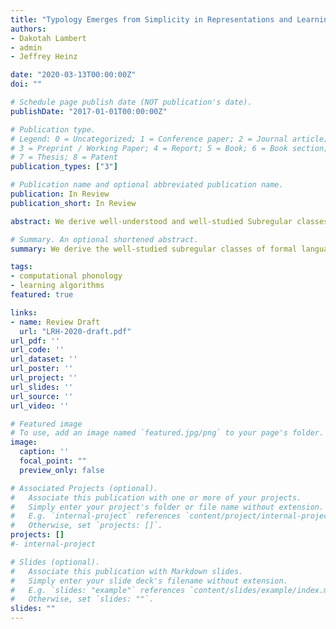 ```yaml
---
title: "Typology Emerges from Simplicity in Representations and Learning"
authors:
- Dakotah Lambert
- admin
- Jeffrey Heinz

date: "2020-03-13T00:00:00Z"
doi: ""

# Schedule page publish date (NOT publication's date).
publishDate: "2017-01-01T00:00:00Z"

# Publication type.
# Legend: 0 = Uncategorized; 1 = Conference paper; 2 = Journal article;
# 3 = Preprint / Working Paper; 4 = Report; 5 = Book; 6 = Book section;
# 7 = Thesis; 8 = Patent
publication_types: ["3"]

# Publication name and optional abbreviated publication name.
publication: In Review
publication_short: In Review

abstract: We derive well-understood and well-studied Subregular classes of formal languages purely from the computational perspective of algorithmic learning problems.  We parameterise the learning problem along dimensions of representation and inference strategy. Of special interest are those classes of languages whose learning algorithms are necessarily not prohibitively expensive in space and time, since learners are often exposed to adverse conditions and sparse data. Learned natural language patterns are expected to be most like the patterns in these classes, an expectation supported by previous typological and linguistic research in phonology. A second result is that the learning algorithms presented here are completely agnostic to choice of linguistic representation. In the case of the Subregular classes, the results fall out from traditional model-theoretic treatments of words and strings. The same learning algorithms, however, can be applied to model-theoretic treatments of other linguistic representations such as syntactic trees or autosegmental graphs, which opens a useful direction for future research.

# Summary. An optional shortened abstract.
summary: We derive the well-studied subregular classes of formal languages, which computationally characterize natural language typology, purely from the perspective of algorithmic learning problems.

tags:
- computational phonology
- learning algorithms
featured: true

links:
- name: Review Draft
  url: "LRH-2020-draft.pdf"
url_pdf: ''
url_code: ''
url_dataset: ''
url_poster: ''
url_project: ''
url_slides: ''
url_source: ''
url_video: ''

# Featured image
# To use, add an image named `featured.jpg/png` to your page's folder.
image:
  caption: ''
  focal_point: ""
  preview_only: false

# Associated Projects (optional).
#   Associate this publication with one or more of your projects.
#   Simply enter your project's folder or file name without extension.
#   E.g. `internal-project` references `content/project/internal-project/index.md`.
#   Otherwise, set `projects: []`.
projects: []
#- internal-project

# Slides (optional).
#   Associate this publication with Markdown slides.
#   Simply enter your slide deck's filename without extension.
#   E.g. `slides: "example"` references `content/slides/example/index.md`.
#   Otherwise, set `slides: ""`.
slides: ""
---
```

